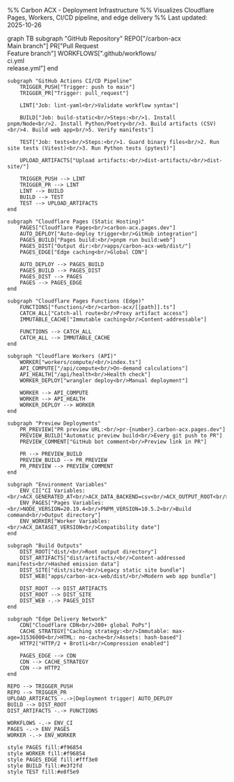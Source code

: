 %% Carbon ACX - Deployment Infrastructure
%% Visualizes Cloudflare Pages, Workers, CI/CD pipeline, and edge delivery
%% Last updated: 2025-10-26

graph TB
    subgraph "GitHub Repository"
        REPO["/carbon-acx<br/>Main branch"]
        PR["Pull Request<br/>Feature branch"]
        WORKFLOWS[".github/workflows/<br/>ci.yml<br/>release.yml"]
    end

    subgraph "GitHub Actions CI/CD Pipeline"
        TRIGGER_PUSH["Trigger: push to main"]
        TRIGGER_PR["Trigger: pull_request"]

        LINT["Job: lint-yaml<br/>Validate workflow syntax"]

        BUILD["Job: build-static<br/>Steps:<br/>1. Install pnpm/Node<br/>2. Install Python/Poetry<br/>3. Build artifacts (CSV)<br/>4. Build web app<br/>5. Verify manifests"]

        TEST["Job: tests<br/>Steps:<br/>1. Guard binary files<br/>2. Run site tests (Vitest)<br/>3. Run Python tests (pytest)"]

        UPLOAD_ARTIFACTS["Upload artifacts:<br/>dist-artifacts/<br/>dist-site/"]

        TRIGGER_PUSH --> LINT
        TRIGGER_PR --> LINT
        LINT --> BUILD
        BUILD --> TEST
        TEST --> UPLOAD_ARTIFACTS
    end

    subgraph "Cloudflare Pages (Static Hosting)"
        PAGES["Cloudflare Pages<br/>carbon-acx.pages.dev"]
        AUTO_DEPLOY["Auto-deploy trigger<br/>GitHub integration"]
        PAGES_BUILD["Pages build:<br/>pnpm run build:web"]
        PAGES_DIST["Output dir:<br/>apps/carbon-acx-web/dist/"]
        PAGES_EDGE["Edge caching<br/>Global CDN"]

        AUTO_DEPLOY --> PAGES_BUILD
        PAGES_BUILD --> PAGES_DIST
        PAGES_DIST --> PAGES
        PAGES --> PAGES_EDGE
    end

    subgraph "Cloudflare Pages Functions (Edge)"
        FUNCTIONS["functions/<br/>carbon-acx/[[path]].ts"]
        CATCH_ALL["Catch-all route<br/>Proxy artifact access"]
        IMMUTABLE_CACHE["Immutable caching<br/>Content-addressable"]

        FUNCTIONS --> CATCH_ALL
        CATCH_ALL --> IMMUTABLE_CACHE
    end

    subgraph "Cloudflare Workers (API)"
        WORKER["workers/compute/<br/>index.ts"]
        API_COMPUTE["/api/compute<br/>On-demand calculations"]
        API_HEALTH["/api/health<br/>Health check"]
        WORKER_DEPLOY["wrangler deploy<br/>Manual deployment"]

        WORKER --> API_COMPUTE
        WORKER --> API_HEALTH
        WORKER_DEPLOY --> WORKER
    end

    subgraph "Preview Deployments"
        PR_PREVIEW["PR preview URL:<br/>pr-{number}.carbon-acx.pages.dev"]
        PREVIEW_BUILD["Automatic preview build<br/>Every git push to PR"]
        PREVIEW_COMMENT["GitHub bot comment<br/>Preview link in PR"]

        PR --> PREVIEW_BUILD
        PREVIEW_BUILD --> PR_PREVIEW
        PR_PREVIEW --> PREVIEW_COMMENT
    end

    subgraph "Environment Variables"
        ENV_CI["CI Variables:<br/>ACX_GENERATED_AT<br/>ACX_DATA_BACKEND=csv<br/>ACX_OUTPUT_ROOT<br/>PYTHONPATH"]
        ENV_PAGES["Pages Variables:<br/>NODE_VERSION=20.19.4<br/>PNPM_VERSION=10.5.2<br/>Build command<br/>Output directory"]
        ENV_WORKER["Worker Variables:<br/>ACX_DATASET_VERSION<br/>Compatibility date"]
    end

    subgraph "Build Outputs"
        DIST_ROOT["dist/<br/>Root output directory"]
        DIST_ARTIFACTS["dist/artifacts/<br/>Content-addressed manifests<br/>Hashed emission data"]
        DIST_SITE["dist/site/<br/>Legacy static site bundle"]
        DIST_WEB["apps/carbon-acx-web/dist/<br/>Modern web app bundle"]

        DIST_ROOT --> DIST_ARTIFACTS
        DIST_ROOT --> DIST_SITE
        DIST_WEB -.-> PAGES_DIST
    end

    subgraph "Edge Delivery Network"
        CDN["Cloudflare CDN<br/>200+ global PoPs"]
        CACHE_STRATEGY["Caching strategy:<br/>Immutable: max-age=31536000<br/>HTML: no-cache<br/>Assets: hash-based"]
        HTTP2["HTTP/2 + Brotli<br/>Compression enabled"]

        PAGES_EDGE --> CDN
        CDN --> CACHE_STRATEGY
        CDN --> HTTP2
    end

    REPO --> TRIGGER_PUSH
    REPO --> TRIGGER_PR
    UPLOAD_ARTIFACTS -.->|Deployment trigger| AUTO_DEPLOY
    BUILD --> DIST_ROOT
    DIST_ARTIFACTS -.-> FUNCTIONS

    WORKFLOWS -.-> ENV_CI
    PAGES -.-> ENV_PAGES
    WORKER -.-> ENV_WORKER

    style PAGES fill:#f96854
    style WORKER fill:#f96854
    style PAGES_EDGE fill:#fff3e0
    style BUILD fill:#e3f2fd
    style TEST fill:#e8f5e9
